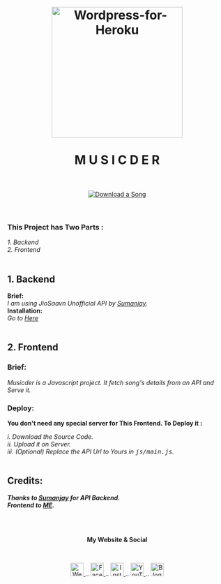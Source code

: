 <h1 align="center">
  <br>
  <a href="https://github.com/cachecleanerjeet/Musicder"><img src="https://firebasestorage.googleapis.com/v0/b/webtuhin.appspot.com/o/githubstatic%2Fmdcircle.png?alt=media&token=85f818b0-c353-47ab-ab14-27ac4405fbdd" alt="Wordpress-for-Heroku" width="300"></a>
  <br>  <br>
M U S I C D E R 
   <br> <br>  
</h1>
<p align="center">
  <a href="https://musicder.tk">
    <img src="https://firebasestorage.googleapis.com/v0/b/webtuhin.appspot.com/o/githubstatic%2Fmdbutton.png?alt=media&token=c83613d3-d49f-49ab-b653-49b2146b43ea"
         alt="Download a Song">
 </a>

<br>
<br> <br> 

### This Project has Two Parts :<br>
*1. Backend*<br>
*2. Frontend* <br><br>
## 1. Backend
**Brief:**<br>
*I am using JioSaavn Unofficial API by [Sumanjay](https://github.com/cyberboysumanjay "cyberboysumanjay").*<br>
**Installation:**<br>
*Go to [Here](https://github.com/cyberboysumanjay/JioSaavnAPI "Here")*<br><br>

## 2. Frontend
### Brief: <br>
*Musicder is a Javascript project. It fetch song's details from an API and Serve it.*<br>
### Deploy:<br>

**You don't need any special server for This Frontend. To Deploy it :** <br>

*i.   Download the Source Code.*<br>
*ii.  Upload it on Server.*<br>
*iii.  (Optional) Replace the API Url to Yours in <tt>js/main.js</tt>.*<br><br>


## Credits:
***Thanks to [Sumanjay](https://github.com/cyberboysumanjay "cyberboysumanjay") for API Backend.***<br>
***Frontend to [ME](https://github.com/cachecleanerjeet "ME").***

<br><br>
<p align="center"> <b>My Website & Social</b></p>
<br>
<p align="center">
 
 <a href="https://tu.hin.life">
    <img alt="Website" width="30px" src="https://firebasestorage.googleapis.com/v0/b/webtuhin.appspot.com/o/githubstatic%2Fwebsite.svg?alt=media&token=5c3ea7e0-d4f7-4566-b78a-bdee6c65f03e" />
  </a>  
..
<a href="https://fb.me/jeeetpaul">
    <img alt="Facebook" width="30px" src="https://cdn.jsdelivr.net/npm/simple-icons@3.2.0/icons/facebook.svg" />
  </a>  
..
  <a href="https://www.instagram.com/jeeetpaul">
    <img alt="Instagram" width="30px" src="https://cdn.jsdelivr.net/npm/simple-icons@3.2.0/icons/instagram.svg" />
  </a>
..
  <a href="https://www.youtube.com/channel/UCa4FMtLpYcOBtjKOZgzTFNA">
    <img alt="YouTube" width="30px" src="https://cdn.jsdelivr.net/npm/simple-icons@3.2.0/icons/youtube.svg" />
  </a>
..
  <a href="https://blog.iamtuhin.ga">
    <img alt="Blogger" width="30px" src="https://cdn.jsdelivr.net/npm/simple-icons@3.2.0/icons/blogger.svg" />
  </a>
  
</p>
